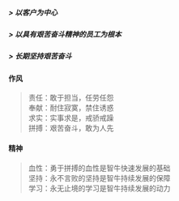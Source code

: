 ##### &gt; 以客户为中心

##### &gt; 以具有艰苦奋斗精神的员工为根本

##### &gt; 长期坚持艰苦奋斗

#### 作风

> 责任：敢于担当，任劳任怨  
> 奉献：耐住寂寞，禁住诱惑  
> 求实：实事求是，戒骄戒躁  
> 拼搏：艰苦奋斗，敢为人先

#### 精神

> 血性：勇于拼搏的血性是智牛快速发展的基础  
> 坚持：永不言败的坚持是智牛持续发展的保障  
> 学习：永无止境的学习是智牛持续发展的动力



